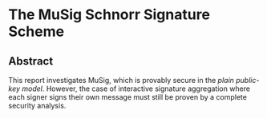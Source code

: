 # The MuSig Schnorr Signature Scheme

## Abstract
This report investigates MuSig, which is provably secure in the *plain public-key model*. However, the case of interactive signature aggregation where each signer signs their own message must still be proven by a complete security analysis.
